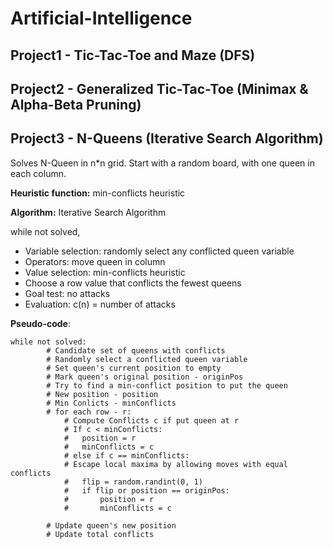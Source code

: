 # Artificial-Intelligence

## Project1 - Tic-Tac-Toe and Maze (DFS)
## Project2 - Generalized Tic-Tac-Toe (Minimax & Alpha-Beta Pruning)
## Project3 - N-Queens (Iterative Search	Algorithm)
Solves N-Queen in n*n grid. Start with a random board, with one queen in each column.

**Heuristic function:** min-conflicts heuristic

**Algorithm:** Iterative Search	Algorithm<br>

while not solved,
   * Variable selection: randomly select any conflicted queen variable
   * Operators: move queen in column
   * Value selection: min-conflicts heuristic
   * Choose a row value that conflicts the fewest queens
   * Goal test: no attacks 
   * Evaluation: c(n) = number of attacks

**Pseudo-code**:
```
while not solved:
        # Candidate set of queens with conflicts
        # Randomly select a conflicted queen variable
        # Set queen's current position to empty
        # Mark queen's original position - originPos
        # Try to find a min-conflict position to put the queen
        # New position - position
        # Min Conlicts - minConflicts
        # for each row - r:
            # Compute Conflicts c if put queen at r
            # If c < minConflicts:
            #   position = r
            #   minConflicts = c
            # else if c == minConflicts:
            # Escape local maxima by allowing moves with equal conflicts
            #   flip = random.randint(0, 1)
            #   if flip or position == originPos:
            #       position = r
            #       minConflicts = c
            
        # Update queen's new position
        # Update total conflicts
```
